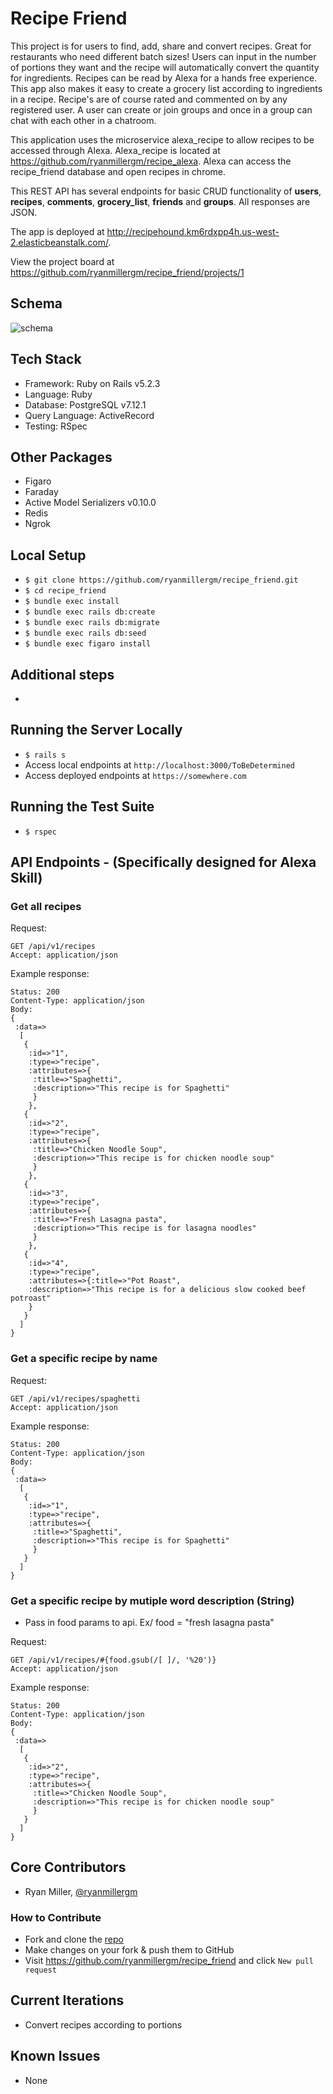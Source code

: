# Recipe Friend

This project is for users to find, add, share and convert recipes. Great for restaurants who need different batch sizes! Users can input in the number of portions they want and the recipe will automatically convert the quantity for ingredients. Recipes can be read by Alexa for a hands free experience. This app also makes it easy to create a grocery list according to ingredients in a recipe. Recipe's are of course rated and commented on by any registered user. A user can create or join groups and once in a group can chat with each other in a chatroom. 

This application uses the microservice alexa_recipe to allow recipes to be accessed through Alexa. Alexa_recipe is located at https://github.com/ryanmillergm/recipe_alexa. Alexa can access the recipe_friend database and open recipes in chrome.

This REST API has several endpoints for basic CRUD functionality of **users**, **recipes**, **comments**, **grocery_list**, **friends** and **groups**. All responses are JSON.

The app is deployed at http://recipehound.km6rdxpp4h.us-west-2.elasticbeanstalk.com/.

View the project board at https://github.com/ryanmillergm/recipe_friend/projects/1

## Schema
![schema](./public/images/recipe_friend_schema.png)

## Tech Stack
 - Framework: Ruby on Rails v5.2.3
 - Language: Ruby
 - Database: PostgreSQL v7.12.1
 - Query Language: ActiveRecord
 - Testing: RSpec

## Other Packages
 - Figaro
 - Faraday
 - Active Model Serializers v0.10.0
 - Redis
 - Ngrok

## Local Setup
 - `$ git clone https://github.com/ryanmillergm/recipe_friend.git`
 - `$ cd recipe_friend`
 - `$ bundle exec install`
 - `$ bundle exec rails db:create`
 - `$ bundle exec rails db:migrate`
 - `$ bundle exec rails db:seed`
 - `$ bundle exec figaro install`

## Additional steps
 -

## Running the Server Locally
 - `$ rails s`
 - Access local endpoints at `http://localhost:3000/ToBeDetermined`
 - Access deployed endpoints at `https://somewhere.com`

## Running the Test Suite
 - `$ rspec`

## API Endpoints - (Specifically designed for Alexa Skill)
 ### Get all recipes
Request:
```
GET /api/v1/recipes
Accept: application/json
```
Example response:
```
Status: 200
Content-Type: application/json
Body:
{
 :data=>
  [
   {
    :id=>"1", 
    :type=>"recipe", 
    :attributes=>{
     :title=>"Spaghetti", 
     :description=>"This recipe is for Spaghetti"
     }
    },
   {
    :id=>"2", 
    :type=>"recipe", 
    :attributes=>{
     :title=>"Chicken Noodle Soup", 
     :description=>"This recipe is for chicken noodle soup"
     }
    },
   {
    :id=>"3", 
    :type=>"recipe", 
    :attributes=>{
     :title=>"Fresh Lasagna pasta", 
     :description=>"This recipe is for lasagna noodles"
     }
    },
   {
    :id=>"4", 
    :type=>"recipe", 
    :attributes=>{:title=>"Pot Roast", 
    :description=>"This recipe is for a delicious slow cooked beef potroast"
    }
   }
  ]
}
```

### Get a specific recipe by name
Request:
```
GET /api/v1/recipes/spaghetti
Accept: application/json
```
Example response:
```
Status: 200
Content-Type: application/json
Body:
{
 :data=>
  [
   {
    :id=>"1", 
    :type=>"recipe", 
    :attributes=>{
     :title=>"Spaghetti", 
     :description=>"This recipe is for Spaghetti"
     }
   }
  ]
}
```

### Get a specific recipe by mutiple word description (String)
 - Pass in food params to api. Ex/ food = "fresh lasagna pasta"
 
Request:
```
GET /api/v1/recipes/#{food.gsub(/[ ]/, '%20')}
Accept: application/json
```
Example response:
```
Status: 200
Content-Type: application/json
Body:
{
 :data=>
  [
   {
    :id=>"2", 
    :type=>"recipe", 
    :attributes=>{
     :title=>"Chicken Noodle Soup", 
     :description=>"This recipe is for chicken noodle soup"
     }
   }
  ]
}
```

## Core Contributors
 - Ryan Miller, [@ryanmillergm](https://github.com/ryanmillergm)

### How to Contribute
 - Fork and clone the [repo](https://github.com/ryanmillergm/recipe_friend.git)
 - Make changes on your fork & push them to GitHub
 - Visit https://github.com/ryanmillergm/recipe_friend and click `New pull request`
 
## Current Iterations
 - Convert recipes according to portions

## Known Issues
 - None
